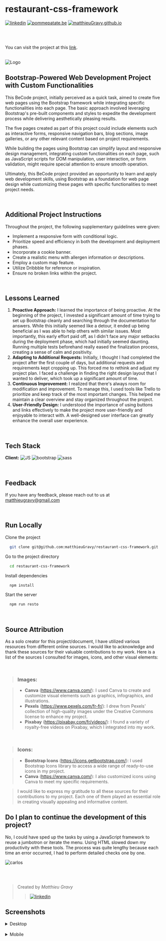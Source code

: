 # restaurant-css-framework

<a href="https://www.linkedin.com/in/matthieugravy/" target="_blank" title="in/matthieugravy"><img height="20px" src="https://img.shields.io/badge/LinkedIn-0077B5?style=for-the-badge&logo=linkedin&logoColor=white" alt="linkedin" title="linkedin"/></a>
<a href="https://pommepatate.be/" target="_blank" title="pommepatate.be"><img height="20px" src="https://img.shields.io/badge/website-000000?style=for-the-badge&logo=About.me&logoColor=white" alt="pommepatate.be" title="pommepatate.be"/></a>
<a href="https://matthieuGravy.github.io/" target="_blank" title="matthieuGravy.github.io"><img height="20px" src="https://img.shields.io/badge/website-000000?style=for-the-badge&logo=About.me&logoColor=white" alt="matthieuGravy.github.io" title="pommepatate.be"/></a>

<br/>
<br/>

You can visit the project at this [link](https://matthieugravy.github.io/restaurant-css-framework/index.html).
<br/>
<br/>

![Logo](https://matthieugravy.github.io/restaurant-css-framework/assets/itsgravy-d6961603.svg)

## Bootstrap-Powered Web Development Project with Custom Functionalities

This BeCode project, initially perceived as a quick task, aimed to create five web pages using the Bootstrap framework while integrating specific functionalities into each page. The basic approach involved leveraging Bootstrap's pre-built components and styles to expedite the development process while delivering aesthetically pleasing results.

The five pages created as part of this project could include elements such as interactive forms, responsive navigation bars, blog sections, image galleries, or any other relevant content based on project requirements.

While building the pages using Bootstrap can simplify layout and responsive design management, integrating custom functionalities on each page, such as JavaScript scripts for DOM manipulation, user interaction, or form validation, might require special attention to ensure smooth operation.

Ultimately, this BeCode project provided an opportunity to learn and apply web development skills, using Bootstrap as a foundation for web page design while customizing these pages with specific functionalities to meet project needs.

<br>

## Additional Project Instructions

Throughout the project, the following supplementary guidelines were given:

- Implement a responsive form with conditional logic.
- Prioritize speed and efficiency in both the development and deployment phases.
- Incorporate a cookie banner.
- Create a realistic menu with allergen information or descriptions.
- Employ a custom map feature.
- Utilize Dribbble for reference or inspiration.
- Ensure no broken links within the project.

<br />

## Lessons Learned

1. **Proactive Approach:** I learned the importance of being proactive. At the beginning of the project, I invested a significant amount of time trying to set up Bootstrap cleanly and searching through the documentation for answers. While this initially seemed like a detour, it ended up being beneficial as I was able to help others with similar issues. Most importantly, this early effort paid off, as I didn't face any major setbacks during the deployment phase, which had initially seemed daunting. Running multiple tests beforehand really eased the finalization process, creating a sense of calm and positivity.
2. **Adapting to Additional Requests:** Initially, I thought I had completed the project after the first couple of days, but additional requests and requirements kept cropping up. This forced me to rethink and adjust my project plan. I faced a challenge in finding the right design layout that I wanted to deliver, which took up a significant amount of time.
3. **Continuous Improvement:** I realized that there's always room for modification and improvement. To manage this, I used tools like Trello to prioritize and keep track of the most important changes. This helped me maintain a clear overview and stay organized throughout the project.
4. **User-Friendly Design:** I understood the importance of using buttons and links effectively to make the project more user-friendly and enjoyable to interact with. A well-designed user interface can greatly enhance the overall user experience.

<br>

## Tech Stack

**Client:** <img height="20px" src="https://img.shields.io/badge/JavaScript-323330?style=for-the-badge&logo=javascript&logoColor=F7DF1E" alt="JS" title="JS"/> <img height="20px" src="https://img.shields.io/badge/Bootstrap-563D7C?style=for-the-badge&logo=bootstrap&logoColor=white" alt="bootstrap" title="bootstrap"/> <img height="20px" src="https://img.shields.io/badge/Sass-CC6699?style=for-the-badge&logo=sass&logoColor=white" alt="sass" title="sass"/>

<br>

## Feedback

If you have any feedback, please reach out to us at matthieugravy@gmail.com

<br />

## Run Locally

Clone the project

```bash
  git clone git@github.com:matthieuGravy/restaurant-css-framework.git
```

Go to the project directory

```bash
  cd restaurant-css-framework
```

Install dependencies

```bash
  npm install
```

Start the server

```bash
  npm run resto
```

<br>

## Source Attribution

As a solo creator for this project/document, I have utilized various resources from different online sources. I would like to acknowledge and thank these sources for their valuable contributions to my work. Here is a list of the sources I consulted for images, icons, and other visual elements:

<br>

> ### Images:

> - **Canva** (https://www.canva.com/): I used Canva to create and customize visual elements such as graphics, infographics, and illustrations.
> - **Pexels** (https://www.pexels.com/fr-fr/): I drew from Pexels' collection of high-quality images under the Creative Commons license to enhance my project.
> - **Pixabay** (https://pixabay.com/fr/videos/): I found a variety of royalty-free videos on Pixabay, which I integrated into my work.

<br>

> ### Icons:

> - **Bootstrap Icons** (https://icons.getbootstrap.com/): I used Bootstrap Icons library to access a wide range of ready-to-use icons in my project.
> - **Canva** (https://www.canva.com/): I also customized icons using Canva to meet my specific requirements.

> I would like to express my gratitude to all these sources for their contributions to my project. Each one of them played an essential role in creating visually appealing and informative content.

## Do I plan to continue the development of this project?

No, I could have sped up the tasks by using a JavaScript framework to reuse a jumbotron or iterate the menu. Using HTML slowed down my productivity with these tools. The process was quite lengthy because each time an error occurred, I had to perform detailed checks one by one.

![carlos](https://media3.giphy.com/media/l3fZLMbuCOqJ82gec/giphy.gif?cid=ecf05e47oe17i3w7s99as5w2wietj62v3w6jdyo1b17bu05q&ep=v1_gifs_search&rid=giphy.gif&ct=g)

<br />
<br />

> Created by _Matthieu Gravy_
>
> > <a href="https://www.linkedin.com/in/matthieugravy/"><img src="https://img.shields.io/badge/LinkedIn-0077B5?style=for-the-badge&logo=linkedin&logoColor=white" alt="linkedin" title="linkedin"/></a>

## Screenshots

<details>
<summary> Desktop
</summary>

![DesktopWelcome](/src/assets/desktop-welcome.png)
![DesktopMenu](/src/assets/desktop-menu.png)
![DesktopPictures](/src/assets/desktop-picutres.png)
![DesktopRestaurants](/src/assets/desktop-restaurants.png)
![DesktopContact](/src/assets/desktop-contact.png)

</details>
<br />
<details>
<summary> Mobile
</summary>

### Mobile

![MobileWelcome](/src/assets/mobile-welcome.png)
![MobilepMenu](/src/assets/mobile-menu.png)
![MobilePictures](/src/assets/mobile-picutres.png)
![MobileRestaurants](/src/assets/mobile-restaurants.png)
![MobileContact](/src/assets/mobile-contact.png)

</details>

